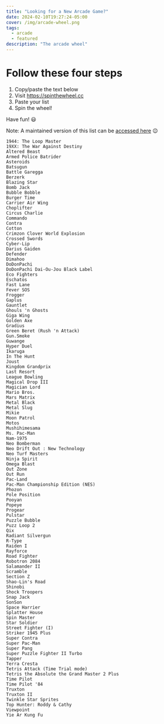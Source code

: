 ```yaml
---
title: "Looking for a New Arcade Game?"
date: 2024-02-10T19:27:24-05:00
cover: /img/arcade-wheel.png
tags:
  - arcade
  - featured
description: "The arcade wheel"
---
```


# Follow these four steps

1. Copy/paste the text below
1. Visit https://spinthewheel.cc
1. Paste your list
1. Spin the wheel!

Have fun! :smiley:

Note: A maintained version of this list can be [accessed here](https://gitlab.com/felleg/game-for-highscore-month/-/blob/main/README.md) :wink:

```
1944: The Loop Master
19XX: The War Against Destiny
Altered Beast
Armed Police Batrider
Asteroids
Batsugun
Battle Garegga
Berzerk
Blazing Star
Bomb Jack
Bubble Bobble
Burger Time
Carrier Air Wing
Choplifter
Circus Charlie
Commando
Contra
Cotton
Crimzon Clover World Explosion
Crossed Swords
Cyber-Lip
Darius Gaiden
Defender
Dimahoo
DoDonPachi
DoDonPachi Dai-Ou-Jou Black Label
Eco Fighters
Eschatos
Fast Lane
Fever SOS
Frogger
Gaplus
Gauntlet
Ghouls 'n Ghosts
Giga Wing
Golden Axe
Gradius
Green Beret (Rush 'n Attack)
Gun.Smoke
Guwange
Hyper Duel
Ikaruga
In The Hunt
Joust
Kingdom Grandprix
Last Resort
League Bowling
Magical Drop III
Magician Lord
Mario Bros. 
Mars Matrix
Metal Black
Metal Slug
Mikie
Moon Patrol
Motos
Mushihimesama
Ms. Pac-Man
Nam-1975
Neo Bomberman
Neo Drift Out : New Technology
Neo Turf Masters
Ninja Spirit
Omega Blast
Out Zone
Out Run
Pac-Land
Pac-Man Championship Edition (NES)
Phozon
Pole Position
Pooyan
Popeye
Progear
Pulstar
Puzzle Bubble
Puzz Loop 2
Qix
Radiant Silvergun
R-Type
Raiden I
Rayforce
Road Fighter
Robotron 2084
Salamander II
Scramble
Section Z
Shao-Lin's Road
Shinobi
Shock Troopers
Snap Jack
SonSon
Space Harrier
Splatter House
Spin Master
Star Soldier
Street Fighter (I)
Striker 1945 Plus
Super Contra
Super Pac-Man
Super Pang
Super Puzzle Fighter II Turbo
Tapper
Terra Cresta
Tetris Attack (Time Trial mode)
Tetris the Absolute the Grand Master 2 Plus
Time Pilot
Time Pilot '84
Truxton
Truxton II
Twinkle Star Sprites
Top Hunter: Roddy & Cathy
Viewpoint
Yie Ar Kung Fu
```

